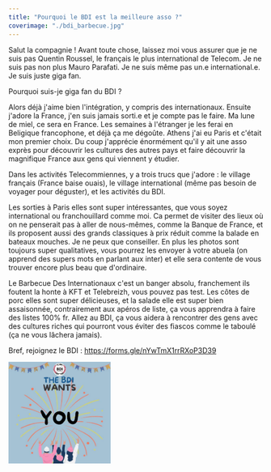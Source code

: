 ```yaml
---
title: "Pourquoi le BDI est la meilleure asso ?"
coverimage: "./bdi_barbecue.jpg"
---
```


Salut la compagnie ! 
Avant toute chose, laissez moi vous assurer que je ne suis pas Quentin Roussel, le français le plus international de Telecom. Je ne suis pas non plus Mauro Parafati. Je ne suis même pas un.e international.e.
Je suis juste giga fan.

Pourquoi suis-je giga fan du BDI ?

Alors déjà j'aime bien l'intégration, y compris des internationaux. Ensuite j'adore la France, j'en suis jamais sorti.e et je compte pas le faire. Ma lune de miel, ce sera en France. Les semaines à l'étranger je les ferai en Beligique francophone, et déjà ça me dégoûte. Athens j'ai eu Paris et c'était mon premier choix. Du coup j'apprécie énormément qu'il y ait une asso exprès pour découvrir les cultures des autres pays et faire découvrir la magnifique France aux gens qui viennent y étudier. 

Dans les activités Telecommiennes, y a trois trucs que j'adore : le village français (France baise ouais), le village international (même pas besoin de voyager pour déguster), et les activités du BDI. 

Les sorties à Paris elles sont super intéressantes, que vous soyez international ou franchouillard comme moi. Ca permet de visiter des lieux où on ne penserait pas à aller de nous-mêmes, comme la Banque de France, et ils proposent aussi des grands classiques à prix réduit comme la balade en bateaux mouches. Je ne peux que conseiller. En plus les photos sont toujours super qualitatives, vous pourrez les envoyer à votre abuela (on apprend des supers mots en parlant aux inter) et elle sera contente de vous trouver encore plus beau que d'ordinaire. 

Le Barbecue Des Internationaux c'est un banger absolu, franchement ils foutent la honte à KFT et Telebreizh, vous pouvez pas test. Les côtes de porc elles sont super délicieuses, et la salade elle est super bien assaisonnée, contrairement aux apéros de liste, ça vous apprendra à faire des listes 100% fr. Allez au BDI, ça vous aidera à rencontrer des gens avec des cultures riches qui pourront vous éviter des fiascos comme le taboulé (ça ne vous lâchera jamais). 

Bref, rejoignez le BDI : https://forms.gle/nYwTmX1rrRXoP3D39

<div>
<img width="40%" height="auto" src="../bdi_wants.jpg">
</div>